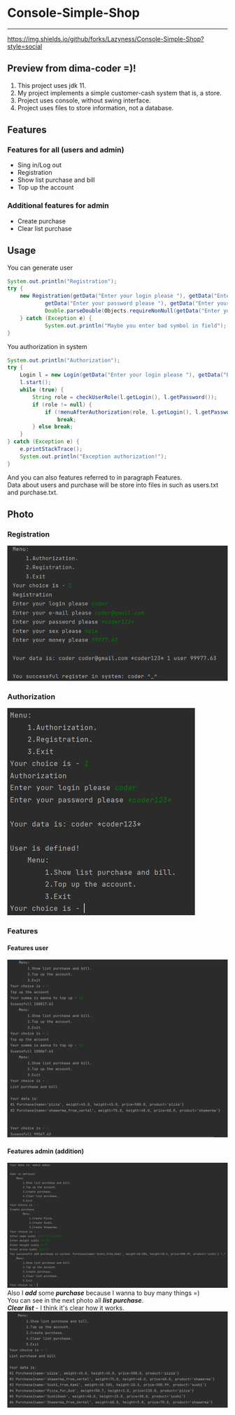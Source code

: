 # Console-Simple-Shop
___
https://img.shields.io/github/forks/Lazyness/Console-Simple-Shop?style=social
## Preview from dima-coder =)!
1. This project uses jdk 11.
2. My project implements a simple customer-cash system that is, a store.
3. Project uses console, without swing interface.
4. Project uses files to store information, not a database.

## Features
### Features for all (users and admin)
- Sing in/Log out
- Registration
- Show list purchase and bill
- Top up the account

### Additional features for admin
- Create purchase
- Clear list purchase

## Usage
You can generate user
```java
System.out.println("Registration");
try {
    new Registration(getData("Enter your login please "), getData("Enter your e-mail please "),
            getData("Enter your password please "), getData("Enter your sex please "),
            Double.parseDouble(Objects.requireNonNull(getData("Enter your money please ")))).start();
    } catch (Exception e) {
            System.out.println("Maybe you enter bad symbol in field");
}
```
You authorization in system
```java
System.out.println("Authorization");
try {
    Login l = new Login(getData("Enter your login please "), getData("Enter your password please "));
    l.start();
    while (true) {
        String role = checkUserRole(l.getLogin(), l.getPassword());
        if (role != null) {
            if (!menuAfterAuthorization(role, l.getLogin(), l.getPassword(), checkUserMoney(l.getLogin(), l.getPassword())))
                break;
        } else break;
    }
} catch (Exception e) {
    e.printStackTrace();
    System.out.println("Exception authorization!");
}
```
And you can also features referred to in paragraph Features.
<br>Data about users and purchase will be store into files in such as users.txt 
and purchase.txt.

## Photo
### Registration
![img_1.png](photos/img_1.png)
### Authorization
![img_2.png](photos/img_2.png)
### Features
#### Features user
![img_3.png](photos/img_3.png)
#### Features admin (addition)
![img_4.png](photos/img_4.png)
Also I ***add*** some ***purchase*** because I wanna to buy many things =)
<br>You can see in the next photo all ***list purchase***. 
<br>***Clear list*** - I think it's clear how it works.
![img_5.png](photos/img_5.png)
